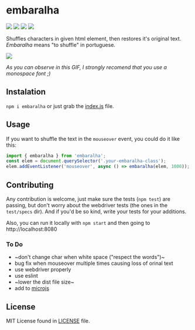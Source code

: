 embaralha
=========

![](https://img.shields.io/npm/v/embaralha.svg)
![](https://img.shields.io/bundlephobia/min/embaralha.svg)
![](https://img.shields.io/npm/l/embaralha.svg)
![](https://img.shields.io/circleci/project/github/graciano/embaralha/master.svg)

Shuffles characters in given html element, then restores it's original text. *Embaralha* means "to shuffle" in portuguese.

![](embaralha.gif)

*As you can observe in this GIF, I strongly recomend that you use a monospace font ;)*

## Instalation

`npm i embaralha` or just grab the [index.js](index.js) file.

## Usage

If you want to shuffle the text in the `mouseover` event, you could do it like this:

``` javascript
import { embaralha } from 'embaralha';
const elem = document.querySelector('.your-embaralha-class');
elem.addEventListener('mouseover', async () => embaralha(elem, 1000));
```

## Contributing

Any contribution is welcome, just make sure the tests (`npm test`) are passing, but don't worry about the webdriver tests (the ones in the `test/specs` dir). And if you'd be so kind, write your tests for your additions.

Also, you can run it locally with `npm start` and then going to http://localhost:8080

### To Do
 - ~don't change char when white space ("respect the words")~
 - bug fix when mouseover multiple times causing loss of orinal text
 - use webdriver properly
 - use eslint
 - ~lower the dist file size~
 - add to [microjs](http://microjs.com/)
 
## License

MIT License found in [LICENSE](LICENSE) file.
